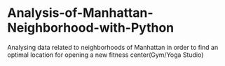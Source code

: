 # Analysis-of-Manhattan-Neighborhood-with-Python
Analysing data related to neighborhoods of Manhattan in order to find an optimal location for opening a new fitness center(Gym/Yoga Studio)
